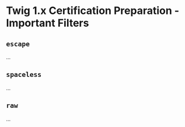 # Twig 1.x Certification Preparation - Important Filters

## `escape`

...

## `spaceless`

...

## `raw`

...
